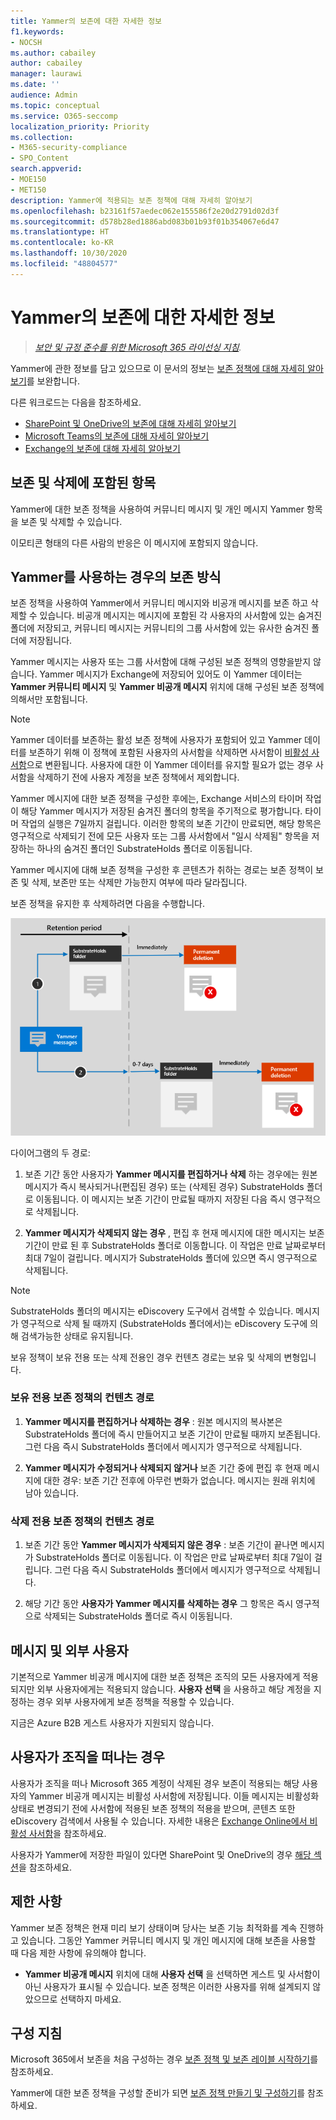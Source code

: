 ```yaml
---
title: Yammer의 보존에 대한 자세한 정보
f1.keywords:
- NOCSH
ms.author: cabailey
author: cabailey
manager: laurawi
ms.date: ''
audience: Admin
ms.topic: conceptual
ms.service: O365-seccomp
localization_priority: Priority
ms.collection:
- M365-security-compliance
- SPO_Content
search.appverid:
- MOE150
- MET150
description: Yammer에 적용되는 보존 정책에 대해 자세히 알아보기
ms.openlocfilehash: b23161f57aedec062e155586f2e20d2791d02d3f
ms.sourcegitcommit: d578b28ed1886abd083b01b93f01b354067e6d47
ms.translationtype: HT
ms.contentlocale: ko-KR
ms.lasthandoff: 10/30/2020
ms.locfileid: "48804577"
---
```

# <a name="learn-about-retention-for-yammer"></a>Yammer의 보존에 대한 자세한 정보

>*[보안 및 규정 준수를 위한 Microsoft 365 라이선싱 지침](https://aka.ms/ComplianceSD).*

Yammer에 관한 정보를 담고 있으므로 이 문서의 정보는 [보존 정책에 대해 자세히 알아보기](retention.md)를 보완합니다.

다른 워크로드는 다음을 참조하세요.

- [SharePoint 및 OneDrive의 보존에 대해 자세히 알아보기](retention-policies-sharepoint.md)
- [Microsoft Teams의 보존에 대해 자세히 알아보기](retention-policies-teams.md)
- [Exchange의 보존에 대해 자세히 알아보기](retention-policies-exchange.md)

## <a name="whats-included-for-retention-and-deletion"></a>보존 및 삭제에 포함된 항목

Yammer에 대한 보존 정책을 사용하여 커뮤니티 메시지 및 개인 메시지 Yammer 항목을 보존 및 삭제할 수 있습니다.

이모티콘 형태의 다른 사람의 반응은 이 메시지에 포함되지 않습니다.

## <a name="how-retention-works-with-yammer"></a>Yammer를 사용하는 경우의 보존 방식

보존 정책을 사용하여 Yammer에서 커뮤니티 메시지와 비공개 메시지를 보존 하고 삭제할 수 있습니다. 비공개 메시지는 메시지에 포함된 각 사용자의 사서함에 있는 숨겨진 폴더에 저장되고, 커뮤니티 메시지는 커뮤니티의 그룹 사서함에 있는 유사한 숨겨진 폴더에 저장됩니다.

Yammer 메시지는 사용자 또는 그룹 사서함에 대해 구성된 보존 정책의 영향을받지 않습니다. Yammer 메시지가 Exchange에 저장되어 있어도 이 Yammer 데이터는 **Yammer 커뮤니티 메시지** 및 **Yammer 비공개 메시지** 위치에 대해 구성된 보존 정책에 의해서만 포함됩니다.

> [!NOTE]
> Yammer 데이터를 보존하는 활성 보존 정책에 사용자가 포함되어 있고 Yammer 데이터를 보존하기 위해 이 정책에 포함된 사용자의 사서함을 삭제하면 사서함이 [비활성 사서함](inactive-mailboxes-in-office-365.md)으로 변환됩니다. 사용자에 대한 이 Yammer 데이터를 유지할 필요가 없는 경우 사서함을 삭제하기 전에 사용자 계정을 보존 정책에서 제외합니다.

Yammer 메시지에 대한 보존 정책을 구성한 후에는, Exchange 서비스의 타이머 작업이 해당 Yammer 메시지가 저장된 숨겨진 폴더의 항목을 주기적으로 평가합니다. 타이머 작업의 실행은 7일까지 걸립니다. 이러한 항목의 보존 기간이 만료되면, 해당 항목은 영구적으로 삭제되기 전에 모든 사용자 또는 그룹 사서함에서 "일시 삭제됨" 항목을 저장하는 하나의 숨겨진 폴더인 SubstrateHolds 폴더로 이동됩니다.

Yammer 메시지에 대해 보존 정책을 구성한 후 콘텐츠가 취하는 경로는 보존 정책이 보존 및 삭제, 보존만 또는 삭제만 가능한지 여부에 따라 달라집니다.

보존 정책을 유지한 후 삭제하려면 다음을 수행합니다.

![Yammer 메시지의 보존 흐름 다이어그램](../media/yammerretentionlifecycle.png)

다이어그램의 두 경로:

1. 보존 기간 동안 사용자가 **Yammer 메시지를 편집하거나 삭제** 하는 경우에는 원본 메시지가 즉시 복사되거나(편집된 경우) 또는 (삭제된 경우) SubstrateHolds 폴더로 이동됩니다. 이 메시지는 보존 기간이 만료될 때까지 저장된 다음 즉시 영구적으로 삭제됩니다.

2. **Yammer 메시지가 삭제되지 않는 경우** , 편집 후 현재 메시지에 대한 메시지는 보존 기간이 만료 된 후 SubstrateHolds 폴더로 이동합니다. 이 작업은 만료 날짜로부터 최대 7일이 걸립니다. 메시지가 SubstrateHolds 폴더에 있으면 즉시 영구적으로 삭제됩니다. 

> [!NOTE]
> SubstrateHolds 폴더의 메시지는 eDiscovery 도구에서 검색할 수 있습니다. 메시지가 영구적으로 삭제 될 때까지 (SubstrateHolds 폴더에서)는 eDiscovery 도구에 의해 검색가능한 상태로 유지됩니다.

보유 정책이 보유 전용 또는 삭제 전용인 경우 컨텐츠 경로는 보유 및 삭제의 변형입니다.

### <a name="content-paths-for-retain-only-retention-policy"></a>보유 전용 보존 정책의 컨텐츠 경로

1. **Yammer 메시지를 편집하거나 삭제하는 경우** : 원본 메시지의 복사본은 SubstrateHolds 폴더에 즉시 만들어지고 보존 기간이 만료될 때까지 보존됩니다. 그런 다음 즉시 SubstrateHolds 폴더에서 메시지가 영구적으로 삭제됩니다.

2. **Yammer 메시지가 수정되거나 삭제되지 않거나** 보존 기간 중에 편집 후 현재 메시지에 대한 경우: 보존 기간 전후에 아무런 변화가 없습니다. 메시지는 원래 위치에 남아 있습니다.

### <a name="content-paths-for-delete-only-retention-policy"></a>삭제 전용 보존 정책의 컨텐츠 경로

1. 보존 기간 동안 **Yammer 메시지가 삭제되지 않은 경우** : 보존 기간이 끝나면 메시지가 SubstrateHolds 폴더로 이동됩니다. 이 작업은 만료 날짜로부터 최대 7일이 걸립니다. 그런 다음 즉시 SubstrateHolds 폴더에서 메시지가 영구적으로 삭제됩니다.

2. 해당 기간 동안 **사용자가 Yammer 메시지를 삭제하는 경우** 그 항목은 즉시 영구적으로 삭제되는 SubstrateHolds 폴더로 즉시 이동됩니다.


## <a name="messages-and-external-users"></a>메시지 및 외부 사용자

기본적으로 Yammer 비공개 메시지에 대한 보존 정책은 조직의 모든 사용자에게 적용되지만 외부 사용자에게는 적용되지 않습니다. **사용자 선택** 을 사용하고 해당 계정을 지정하는 경우 외부 사용자에게 보존 정책을 적용할 수 있습니다. 

지금은 Azure B2B 게스트 사용자가 지원되지 않습니다.

## <a name="when-a-user-leaves-the-organization"></a>사용자가 조직을 떠나는 경우 

사용자가 조직을 떠나 Microsoft 365 계정이 삭제된 경우 보존이 적용되는 해당 사용자의 Yammer 비공개 메시지는 비활성 사서함에 저장됩니다. 이들 메시지는 비활성화 상태로 변경되기 전에 사서함에 적용된 보존 정책의 적용을 받으며, 콘텐츠 또한 eDiscovery 검색에서 사용될 수 있습니다. 자세한 내용은 [Exchange Online에서 비활성 사서함](inactive-mailboxes-in-office-365.md)을 참조하세요. 

사용자가 Yammer에 저장한 파일이 있다면 SharePoint 및 OneDrive의 경우 [해당 섹션](retention-policies-sharepoint.md#when-a-user-leaves-the-organization)을 참조하세요.

## <a name="limitations"></a>제한 사항

Yammer 보존 정책은 현재 미리 보기 상태이며 당사는 보존 기능 최적화를 계속 진행하고 있습니다. 그동안 Yammer 커뮤니티 메시지 및 개인 메시지에 대해 보존을 사용할 때 다음 제한 사항에 유의해야 합니다.

- **Yammer 비공개 메시지** 위치에 대해 **사용자 선택** 을 선택하면 게스트 및 사서함이 아닌 사용자가 표시될 수 있습니다. 보존 정책은 이러한 사용자를 위해 설계되지 않았으므로 선택하지 마세요.

## <a name="configuration-guidance"></a>구성 지침

Microsoft 365에서 보존을 처음 구성하는 경우 [보존 정책 및 보존 레이블 시작하기](get-started-with-retention.md)를 참조하세요.

Yammer에 대한 보존 정책을 구성할 준비가 되면 [보존 정책 만들기 및 구성하기](create-retention-policies.md)를 참조하세요.
